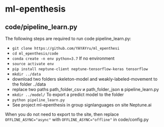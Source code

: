 # ml-epenthesis

## code/pipeline_learn.py
The following steps are required to run code pipeline_learn.py:
- `git clone https://github.com/YAYAYru/ml_epenthesi`
- `cd ml_epenthesis/code`
- `conda create -n env python=3.7` If no environment
- `source activate env`
- `pip install neptune-client neptune-tensorflow-keras tensorflow`
- `mkdir ../data`
- download two folders skeleton-model and weakly-labeled-movement to the folder ../data
- replace two paths path_folder_csv и path_folder_json в pipeline_learn.py
- `mkdir ../model/` To export a predict model to the folder
- `python pipeline_learn.py`
- See project ml-epenthesis in group signlanguages on site Neptune.ai

When you do not need to export to the site, then replace `OFFLINE_ASYNC="async"` with `OFFLINE_ASYNC="offline"` in code/config.py 

